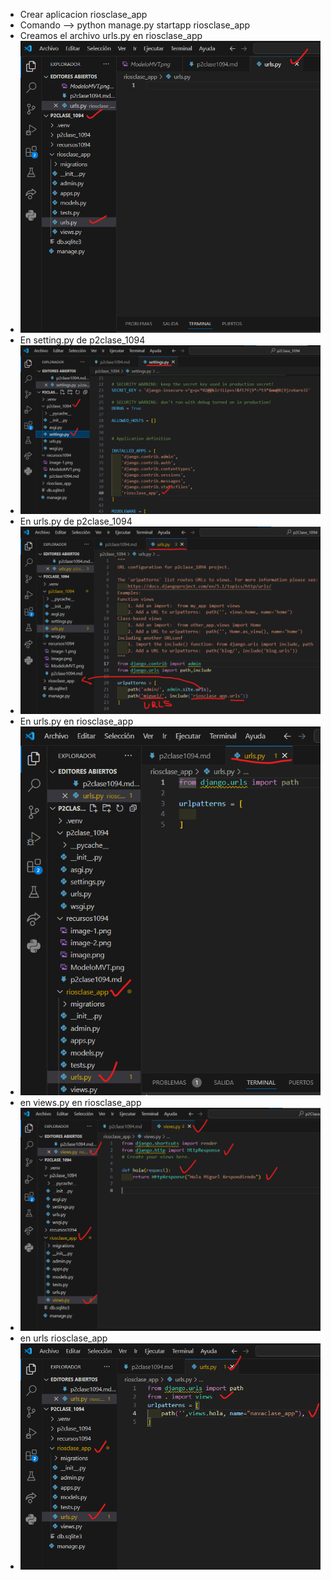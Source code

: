- Crear aplicacion riosclase_app
- Comando --> python manage.py startapp riosclase_app
- Creamos el archivo urls.py en riosclase_app
- ![alt text](image-1.png)
- En setting.py de p2clase_1094
- ![alt text](image.png)
- En urls.py de p2clase_1094
- ![alt text](image-2.png)
- En urls.py en riosclase_app
- ![alt text](image-3.png)
- en views.py en riosclase_app
- ![alt text](image-4.png)
- en urls riosclase_app
- ![alt text](image-5.png)
